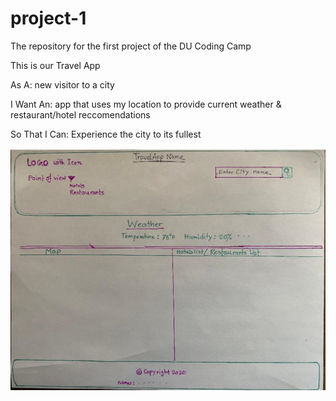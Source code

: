 # project-1
The repository for the first project of the DU Coding Camp

This is our Travel App

As A: new visitor to a city

I Want An: app that uses my location to provide current weather & restaurant/hotel reccomendations

So That I Can: Experience the city to its fullest

![travel app pic](./travel-app.png)